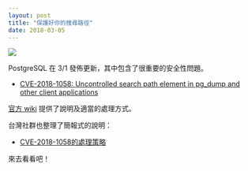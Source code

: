 ```yaml
---
layout: post
title: "保護好你的搜尋路徑"
date: 2018-03-05
---
```

![](https://github.com/pgsql-tw/island/blob/master/assets/posts/Hacker-512.png?raw=true)

PostgreSQL 在 3/1 發佈更新，其中包含了很重要的安全性問題。
- [CVE-2018-1058: Uncontrolled search path element in pg_dump and other client applications](https://cve.mitre.org/cgi-bin/cvename.cgi?name=CVE-2018-1058)

[官方 wiki](https://wiki.postgresql.org/wiki/A_Guide_to_CVE-2018-1058:_Protect_Your_Search_Path) 提供了說明及適當的處理方式。

台灣社群也整理了簡報式的說明：
- [CVE-2018-1058的處理策略](https://gitpitch.com/pgsql-tw/island?p=CVE-2018-1058)

來去看看吧！
